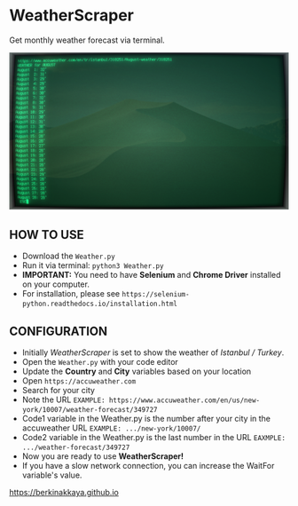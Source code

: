# WeatherScraper
Get monthly weather forecast via terminal.

![Screenshot](https://raw.githubusercontent.com/BerkinAKKAYA/WeatherScraper/master/Screenshot.png)

## HOW TO USE
* Download the `Weather.py`
* Run it via terminal: `python3 Weather.py`
* **IMPORTANT:** You need to have **Selenium** and **Chrome Driver** installed on your computer.
* For installation, please see `https://selenium-python.readthedocs.io/installation.html`

## CONFIGURATION
* Initially *WeatherScraper* is set to show the weather of *Istanbul / Turkey*.
* Open the `Weather.py` with your code editor
* Update the **Country** and **City** variables based on your location
* Open `https://accuweather.com`
* Search for your city
* Note the URL `EXAMPLE: https://www.accuweather.com/en/us/new-york/10007/weather-forecast/349727`
* Code1 variable in the Weather.py is the number after your city in the accuweather URL `EXAMPLE: .../new-york/10007/`
* Code2 variable in the Weather.py is the last number in the URL `EAXMPLE: .../weather-forecast/349727`
* Now you are ready to use **WeatherScraper!**
* If you have a slow network connection, you can increase the WaitFor variable's value.

https://berkinakkaya.github.io
